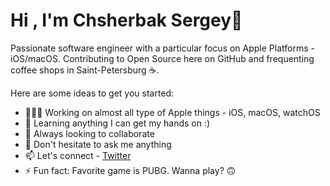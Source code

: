 # Hi , I'm Chsherbak Sergey👋

Passionate software engineer with a particular focus on Apple Platforms - iOS/macOS. Contributing to Open Source here on GitHub and frequenting coffee shops in Saint-Petersburg ☕️.

Here are some ideas to get you started:

- 👨🏽‍💻 Working on almost all type of Apple things - iOS, macOS, watchOS
- 🌱 Learning anything I can get my hands on :)
- 🤝 Always looking to collaborate
- 💬 Don't hesitate to ask me anything
- 📫 Let's connect - [Twitter](https://twitter.com/SChsherbak)
- ⚡ Fun fact: Favorite game is PUBG. Wanna play? 🙃
